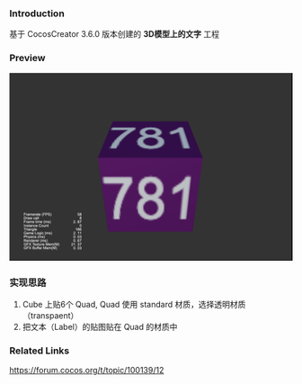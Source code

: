 ### Introduction

基于 CocosCreator 3.6.0 版本创建的 **3D模型上的文字** 工程

### Preview
![image](../../../image/202205/2022051701.png)

### 实现思路
1. Cube 上贴6个 Quad, Quad 使用 standard 材质，选择透明材质（transpaent）
2. 把文本（Label）的贴图贴在 Quad 的材质中

### Related Links
https://forum.cocos.org/t/topic/100139/12